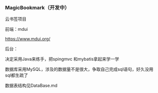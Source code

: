 ### MagicBookmark（开发中）

云书签项目

前端：mdui

https://www.mdui.org/

后台：

决定采用Java来练手，把spingmvc 和mybatis拿起来学一学

数据库采用MySQL，涉及的数据量不是很大，争取自己完成sql语句，好久没用sql都生疏了

数据表结构见DataBase.md